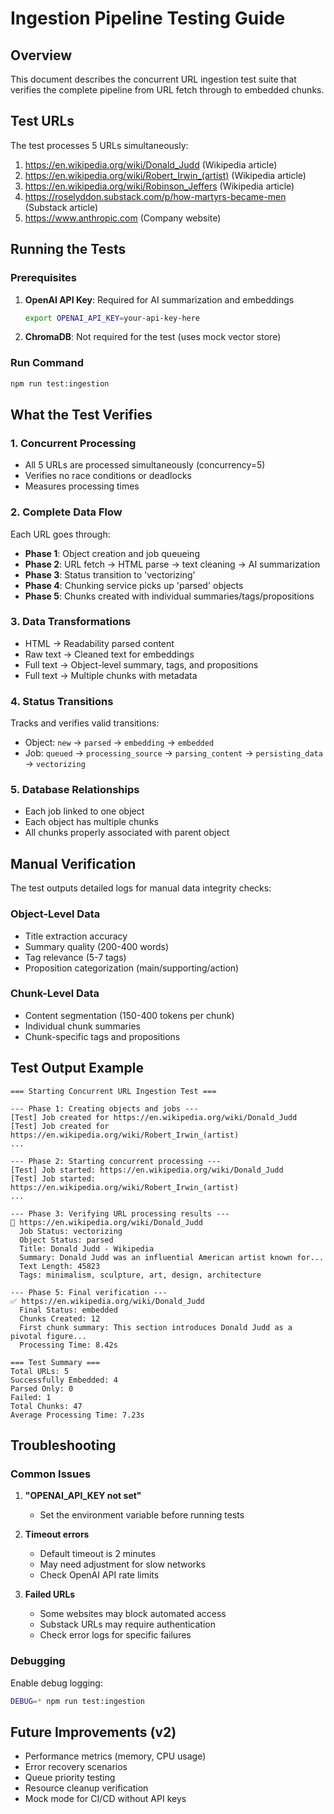 # Ingestion Pipeline Testing Guide

## Overview

This document describes the concurrent URL ingestion test suite that verifies the complete pipeline from URL fetch through to embedded chunks.

## Test URLs

The test processes 5 URLs simultaneously:
1. https://en.wikipedia.org/wiki/Donald_Judd (Wikipedia article)
2. https://en.wikipedia.org/wiki/Robert_Irwin_(artist) (Wikipedia article)
3. https://en.wikipedia.org/wiki/Robinson_Jeffers (Wikipedia article)
4. https://roselyddon.substack.com/p/how-martyrs-became-men (Substack article)
5. https://www.anthropic.com (Company website)

## Running the Tests

### Prerequisites

1. **OpenAI API Key**: Required for AI summarization and embeddings
   ```bash
   export OPENAI_API_KEY=your-api-key-here
   ```

2. **ChromaDB**: Not required for the test (uses mock vector store)

### Run Command

```bash
npm run test:ingestion
```

## What the Test Verifies

### 1. Concurrent Processing
- All 5 URLs are processed simultaneously (concurrency=5)
- Verifies no race conditions or deadlocks
- Measures processing times

### 2. Complete Data Flow
Each URL goes through:
- **Phase 1**: Object creation and job queueing
- **Phase 2**: URL fetch → HTML parse → text cleaning → AI summarization
- **Phase 3**: Status transition to 'vectorizing'
- **Phase 4**: Chunking service picks up 'parsed' objects
- **Phase 5**: Chunks created with individual summaries/tags/propositions

### 3. Data Transformations
- HTML → Readability parsed content
- Raw text → Cleaned text for embeddings
- Full text → Object-level summary, tags, and propositions
- Full text → Multiple chunks with metadata

### 4. Status Transitions
Tracks and verifies valid transitions:
- Object: `new` → `parsed` → `embedding` → `embedded`
- Job: `queued` → `processing_source` → `parsing_content` → `persisting_data` → `vectorizing`

### 5. Database Relationships
- Each job linked to one object
- Each object has multiple chunks
- All chunks properly associated with parent object

## Manual Verification

The test outputs detailed logs for manual data integrity checks:

### Object-Level Data
- Title extraction accuracy
- Summary quality (200-400 words)
- Tag relevance (5-7 tags)
- Proposition categorization (main/supporting/action)

### Chunk-Level Data
- Content segmentation (150-400 tokens per chunk)
- Individual chunk summaries
- Chunk-specific tags and propositions

## Test Output Example

```
=== Starting Concurrent URL Ingestion Test ===

--- Phase 1: Creating objects and jobs ---
[Test] Job created for https://en.wikipedia.org/wiki/Donald_Judd
[Test] Job created for https://en.wikipedia.org/wiki/Robert_Irwin_(artist)
...

--- Phase 2: Starting concurrent processing ---
[Test] Job started: https://en.wikipedia.org/wiki/Donald_Judd
[Test] Job started: https://en.wikipedia.org/wiki/Robert_Irwin_(artist)
...

--- Phase 3: Verifying URL processing results ---
📄 https://en.wikipedia.org/wiki/Donald_Judd
  Job Status: vectorizing
  Object Status: parsed
  Title: Donald Judd - Wikipedia
  Summary: Donald Judd was an influential American artist known for...
  Text Length: 45823
  Tags: minimalism, sculpture, art, design, architecture

--- Phase 5: Final verification ---
✅ https://en.wikipedia.org/wiki/Donald_Judd
  Final Status: embedded
  Chunks Created: 12
  First chunk summary: This section introduces Donald Judd as a pivotal figure...
  Processing Time: 8.42s

=== Test Summary ===
Total URLs: 5
Successfully Embedded: 4
Parsed Only: 0
Failed: 1
Total Chunks: 47
Average Processing Time: 7.23s
```

## Troubleshooting

### Common Issues

1. **"OPENAI_API_KEY not set"**
   - Set the environment variable before running tests

2. **Timeout errors**
   - Default timeout is 2 minutes
   - May need adjustment for slow networks
   - Check OpenAI API rate limits

3. **Failed URLs**
   - Some websites may block automated access
   - Substack URLs may require authentication
   - Check error logs for specific failures

### Debugging

Enable debug logging:
```bash
DEBUG=* npm run test:ingestion
```

## Future Improvements (v2)

- Performance metrics (memory, CPU usage)
- Error recovery scenarios
- Queue priority testing
- Resource cleanup verification
- Mock mode for CI/CD without API keys